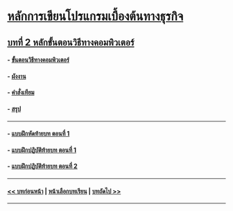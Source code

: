 # [หลักการเขียนโปรแกรมเบื้องต้นทางธุรกิจ](../README.md)
## [บทที่ 2 หลักขั้นตอนวิธีทางคอมพิวเตอร์](README.md)
#### - [ขั้นตอนวิธีทางคอมพิวเตอร์](0201.md)
#### - [ผังงาน](0202.md)
#### - [คำสั่งเทียม](0203.md)
#### - [สรุป](0210.md)
---
#### - [แบบฝึกหัดท้ายบท ตอนที่ 1](0230.md)
#### - [แบบฝึกปฏิบัติท้ายบท ตอนที่ 1](0250.md)
#### - [แบบฝึกปฏิบัติท้ายบท ตอนที่ 2](0170.md)
---
#### [<< บทก่อนหน้า](../Chapter01/README.md) | [หน้าเลือกบทเรียน](../README.md) | [บทถัดไป >>](../Chapter03/README.md)
---
